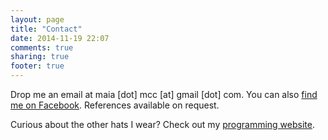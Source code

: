 ```yaml
---
layout: page
title: "Contact"
date: 2014-11-19 22:07
comments: true
sharing: true
footer: true
---
```

Drop me an email at maia [dot] mcc [at] gmail [dot] com. You can also [find me on Facebook](//www.facebook.com/maiacallsdances). References available on request.

Curious about the other hats I wear? Check out my [programming website](//code.maiamccormick.com).
